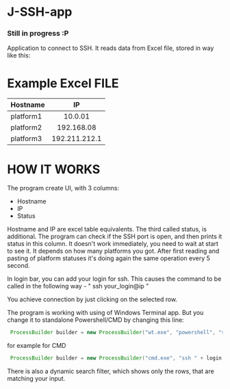 # J-SSH-app

### Still in progress :P


Application to connect to SSH. It reads data from Excel file, stored in way like this:

# Example Excel FILE

|   Hostname    |   IP          |
| ------------- |:-------------:|
| platform1     | 10.0.01       |
| platform2     | 192.168.08    |
| platform3     | 192.211.212.1 |

# HOW IT WORKS

The program create UI, with 3 columns:
 - Hostname
 - IP
 - Status
 
 Hostname and IP are excel table equivalents. The third called status, is additional. The program can check if the SSH port is open, and then prints it status in 
 this column. It doesn't work immediately, you need to wait at start to see it. It depends on how many platforms you got. After first reading and pasting of 
 platform statuses it's doing again the same operation every 5 second.
 
 In login bar, you can add your login for ssh. This causes the command to be called in the following way - " ssh your_login@ip "
 
 You achieve connection by just clicking on the selected row.
 
 The program is working with using of Windows Terminal app. But you change it to standalone Powershell/CMD by changing this line:
 
```java
 ProcessBuilder builder = new ProcessBuilder("wt.exe", "powershell", "ssh " + login.getText() + "@" + ipaddr);
 ```
 for example for CMD
 
 ```java
  ProcessBuilder builder = new ProcessBuilder("cmd.exe", "ssh " + login.getText() + "@" + ipaddr);
  ```
 There is also a dynamic search filter, which shows only the rows, that are matching your input.
  
 
